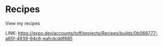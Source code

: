 # Recipes
View my recipes

LINK: https://expo.dev/accounts/toff/projects/Recipes/builds/0b068777-a65f-4939-94c6-eafcdcddf685
